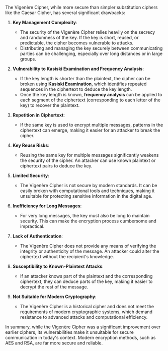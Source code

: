 The Vigenère Cipher, while more secure than simpler substitution ciphers like the Caesar Cipher, has several significant drawbacks:

1. **Key Management Complexity**: 
   - The security of the Vigenère Cipher relies heavily on the secrecy and randomness of the key. If the key is short, reused, or predictable, the cipher becomes vulnerable to attacks.
   - Distributing and managing the key securely between communicating parties can be challenging, especially over long distances or in large groups.

2. **Vulnerability to Kasiski Examination and Frequency Analysis**:
   - If the key length is shorter than the plaintext, the cipher can be broken using **Kasiski Examination**, which identifies repeated sequences in the ciphertext to deduce the key length.
   - Once the key length is known, **frequency analysis** can be applied to each segment of the ciphertext (corresponding to each letter of the key) to recover the plaintext.

3. **Repetition in Ciphertext**:
   - If the same key is used to encrypt multiple messages, patterns in the ciphertext can emerge, making it easier for an attacker to break the cipher.

4. **Key Reuse Risks**:
   - Reusing the same key for multiple messages significantly weakens the security of the cipher. An attacker can use known plaintext or ciphertext pairs to deduce the key.

5. **Limited Security**:
   - The Vigenère Cipher is not secure by modern standards. It can be easily broken with computational tools and techniques, making it unsuitable for protecting sensitive information in the digital age.

6. **Inefficiency for Long Messages**:
   - For very long messages, the key must also be long to maintain security. This can make the encryption process cumbersome and impractical.

7. **Lack of Authentication**:
   - The Vigenère Cipher does not provide any means of verifying the integrity or authenticity of the message. An attacker could alter the ciphertext without the recipient's knowledge.

8. **Susceptibility to Known-Plaintext Attacks**:
   - If an attacker knows part of the plaintext and the corresponding ciphertext, they can deduce parts of the key, making it easier to decrypt the rest of the message.

9. **Not Suitable for Modern Cryptography**:
   - The Vigenère Cipher is a historical cipher and does not meet the requirements of modern cryptographic systems, which demand resistance to advanced attacks and computational efficiency.

In summary, while the Vigenère Cipher was a significant improvement over earlier ciphers, its vulnerabilities make it unsuitable for secure communication in today's context. Modern encryption methods, such as AES and RSA, are far more secure and reliable.
